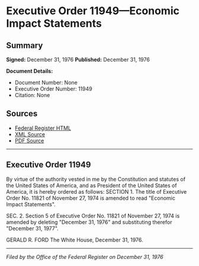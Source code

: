 # Executive Order 11949—Economic Impact Statements

## Summary

**Signed:** December 31, 1976
**Published:** December 31, 1976

**Document Details:**
- Document Number: None
- Executive Order Number: 11949
- Citation: None

## Sources
- [Federal Register HTML](https://www.presidency.ucsb.edu/documents/executive-order-11949-economic-impact-statements)
- [XML Source](None)
- [PDF Source](None)

---

## Executive Order 11949

By virtue of the authority vested in me by the Constitution and statutes of the United States of America, and as President of the United States of America, it is hereby ordered as follows:
SECTION 1. The title of Executive Order No. 11821 of November 27, 1974 is amended to read "Economic Impact Statements".

SEC. 2. Section 5 of Executive Order No. 11821 of November 27, 1974 is amended by deleting "December 31, 1976" and substituting therefor "December 31, 1977".

GERALD R. FORD
The White House,
December 31, 1976.

---

*Filed by the Office of the Federal Register on December 31, 1976*
